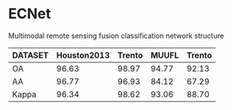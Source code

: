 # ECNet
Multimodal remote sensing fusion classification network structure


| DATASET   | Houston2013 | Trento | MUUFL | Trento |
|-----------|-------------|--------|-------|--------|
| OA        | 96.63       | 98.97  | 94.77 | 92.13  |
| AA        | 96.77       | 96.93  | 84.12 | 67.29  |
| Kappa     | 96.34       | 98.62  | 93.06 | 88.70  |
